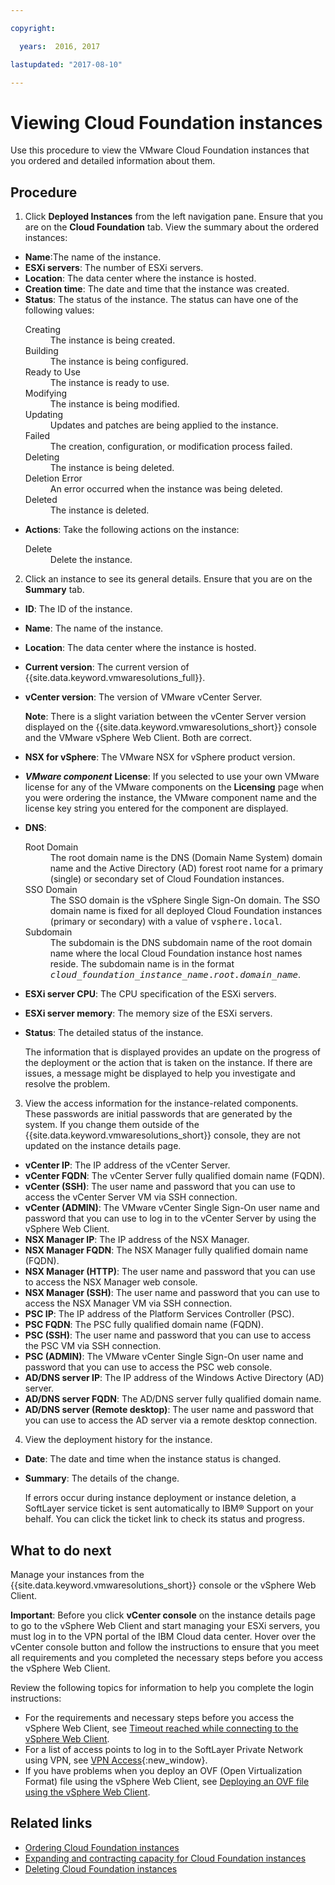 ```yaml
---

copyright:

  years:  2016, 2017

lastupdated: "2017-08-10"

---
```


# Viewing Cloud Foundation instances

Use this procedure to view the VMware Cloud Foundation instances that you ordered and detailed information about them.

## Procedure

1. Click **Deployed Instances** from the left navigation pane. Ensure that you are on the **Cloud Foundation** tab. View the summary about the ordered instances:

  * **Name**:The name of the instance.
  * **ESXi servers**: The number of ESXi servers.
  * **Location**: The data center where the instance is hosted.
  * **Creation time**: The date and time that the instance was created.
  * **Status**: The status of the instance. The status can have one of the following values:
    <dl class="dl">
    <dt class="dt dlterm">Creating</dt>
    <dd class="dd">The instance is being created.</dd>
    <dt class="dt dlterm">Building</dt>
    <dd class="dd">The instance is being configured.</dd>
    <dt class="dt dlterm">Ready to Use</dt>
    <dd class="dd">The instance is ready to use.</dd>
    <dt class="dt dlterm">Modifying </dt>
    <dd class="dd">The instance is being modified.</dd>
    <dt class="dt dlterm">Updating</dt>
    <dd class="dd">Updates and patches are being applied to the instance.</dd>
    <dt class="dt dlterm">Failed</dt>
    <dd class="dd">The creation, configuration, or modification process failed.</dd>
    <dt class="dt dlterm">Deleting</dt>
    <dd class="dd">The instance is being deleted.</dd>
    <dt class="dt dlterm">Deletion Error</dt>
    <dd class="dd">An error occurred when the instance was being deleted.</dd>
    <dt class="dt dlterm">Deleted</dt>
    <dd class="dd">The instance is deleted.</dd>
    </dl>
  * **Actions**: Take the following actions on the instance:
    <dl class="dl">
    <dt class="dt dlterm">Delete</dt>
    <dd class="dd">Delete the instance.</dd>
    </dl>

2. Click an instance to see its general details. Ensure that you are on the **Summary** tab.

  * **ID**: The ID of the instance.
  * **Name**: The name of the instance.
  * **Location**: The data center where the instance is hosted.
  * **Current version**: The current version of {{site.data.keyword.vmwaresolutions_full}}.
  * **vCenter version**: The version of VMware vCenter Server.

    **Note**: There is a slight variation between the vCenter Server version displayed on the {{site.data.keyword.vmwaresolutions_short}} console and the VMware vSphere Web Client. Both are correct.

  * **NSX for vSphere**: The VMware NSX for vSphere product version.
  * _**VMware component**_ **License**: If you selected to use your own VMware license for any of the VMware components on the **Licensing** page when you were ordering the instance, the VMware component name and the license key string you entered for the component are displayed.
  * **DNS**:
    <dl class="dl">
           <dt class="dt dlterm">Root Domain</dt>
    <dd class="dd">The root domain name is the DNS (Domain Name System) domain name and the Active Directory (AD) forest root name for a
    primary (single) or secondary set of <span class="ph">Cloud Foundation instances</span>.</dd>
    <dt class="dt dlterm">SSO Domain</dt>
    <dd class="dd">The SSO domain is the vSphere Single Sign-On domain. The SSO domain name is fixed for all deployed  <span
    class="ph">Cloud Foundation instances</span> (primary or secondary) with a value of <samp class="ph codeph">vsphere.local</samp>.</dd>
    <dt class="dt dlterm">Subdomain</dt>
    <dd class="dd">The subdomain is the DNS subdomain name of the root domain name where the local <span class="ph">Cloud Foundation
    instance</span> host names reside. The subdomain name is in the format <samp class="ph codeph"><var class="keyword
    varname">cloud_foundation_instance_name</var>.<var class="keyword varname">root.domain_name</var></samp>.</dd>
    </dl>
  * **ESXi server CPU**: The CPU specification of the ESXi servers.
  * **ESXi server memory**: The memory size of the ESXi servers.
  * **Status**: The detailed status of the instance.

    The information that is displayed provides an update on the progress of the deployment or the action that is taken on the instance.
    If there are issues, a message might be displayed to help you investigate and resolve the problem.

3. View the access information for the instance-related components. These passwords are initial passwords that are generated by the system. If you change them outside of the {{site.data.keyword.vmwaresolutions_short}} console, they are not updated on the instance details page.

  * **vCenter IP**: The IP address of the vCenter Server.
  * **vCenter FQDN**: The vCenter Server fully qualified domain name (FQDN).
  * **vCenter (SSH)**: The user name and password that you can use to access the vCenter Server VM via SSH connection.
  * **vCenter (ADMIN)**: The VMware vCenter Single Sign-On user name and password that you can use to log in to the vCenter Server by
  using the vSphere Web Client.
  * **NSX Manager IP**: The IP address of the NSX Manager.
  * **NSX Manager FQDN**: The NSX Manager fully qualified domain name (FQDN).
  * **NSX Manager (HTTP)**: The user name and password that you can use to access the NSX Manager web console.
  * **NSX Manager (SSH)**: The user name and password that you can use to access the NSX Manager VM via SSH connection.
  * **PSC IP**: The IP address of the Platform Services Controller (PSC).
  * **PSC FQDN**: The PSC fully qualified domain name (FQDN).
  * **PSC (SSH)**: The user name and password that you can use to access the PSC VM via SSH connection.
  * **PSC (ADMIN)**: The VMware vCenter Single Sign-On user name and password that you can use to access the PSC web console.
  * **AD/DNS server IP**: The IP address of the Windows Active Directory (AD) server.
  * **AD/DNS server FQDN**: The AD/DNS server fully qualified domain name.
  * **AD/DNS server (Remote desktop)**: The user name and password that you can use to access the AD server via a remote desktop connection.

4. View the deployment history for the instance.

  * **Date**: The date and time when the instance status is changed.
  * **Summary**: The details of the change.

    If errors occur during instance deployment or instance deletion, a SoftLayer service ticket is sent automatically to IBM® Support on
    your behalf. You can click the ticket link to check its status and progress.

## What to do next

Manage your instances from the {{site.data.keyword.vmwaresolutions_short}} console or the vSphere Web Client.

**Important**: Before you click **vCenter console** on the instance details page to go to the vSphere Web Client and start managing your ESXi servers, you must log in to the VPN portal of the IBM Cloud data center. Hover over the vCenter console button and follow the instructions to ensure that you meet all requirements and you completed the necessary steps before you access the vSphere Web Client.

Review the following topics for information to help you complete the login instructions:

* For the requirements and necessary steps before you access the vSphere Web Client, see [Timeout reached while connecting to the vSphere Web Client](../vmonic/trbl_timeout_vc_console.html).
* For a list of access points to log in to the SoftLayer Private Network using VPN, see [VPN Access](http://www.softlayer.com/vpn-access){:new_window}.
* If you have problems when you deploy an OVF (Open Virtualization Format) file using the vSphere Web Client, see [Deploying an OVF file using the vSphere Web Client](../vmonic/trbl_deploy_ovf.html).

## Related links

* [Ordering Cloud Foundation instances](sd_orderinginstance.html)
* [Expanding and contracting capacity for Cloud Foundation instances](sd_addingremovingservers.html)
* [Deleting Cloud Foundation instances](sd_deletinginstance.html)
